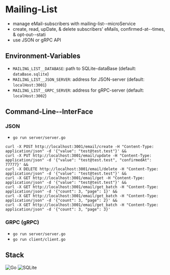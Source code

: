 # Mailing-List

* manage eMail-subscribers with mailing-list--microService
* create, read, upDate, & delete subscribers' eMails, confirmed-at--times, & opt-out--stati
* use JSON or gRPC API

## Environment-Variables

* `MAILING_LIST__DATABASE`: path to SQLite-dataBase (default: `dataBase.sqlite`)
* `MAILING_LIST__JSON_SERVER`: address for JSON-server (default: `localHost:3001`)
* `MAILING_LIST__GRPC_SERVER`: address for gRPC-server (default: `localHost:3002`)

## Command-Line--InterFace

### JSON

* `go run server/server.go`
```
curl -X POST http://localhost:3001/email/create -H "Content-Type: application/json" -d '{"value": "test@test.test"}' &&
curl -X PUT http://localhost:3001/email/update -H "Content-Type: application/json" -d '{"value": "test@test.test", "confirmedAt": 77777}' &&
curl -X DELETE http://localhost:3001/email/delete -H "Content-Type: application/json" -d '{"value": "test@test.test"}' &&
curl -X GET http://localhost:3001/email/get -H "Content-Type: application/json" -d '{"value": "test@test.test"}' &&
curl -X GET http://localhost:3001/email/get_batch -H "Content-Type: application/json" -d '{"count": 3, "page": 1}' &&
curl -X GET http://localhost:3001/email/get_batch -H "Content-Type: application/json" -d '{"count": 3, "page": 2}' &&
curl -X GET http://localhost:3001/email/get_batch -H "Content-Type: application/json" -d '{"count": 3, "page": 3}'
```

### GRPC (gRPC)

* `go run server/server.go`
* `go run client/client.go`

## Stack

![Go](https://img.shields.io/badge/-Go-79D4FD?style=flat-square&logo=go&logoColor=black)
![SQLite](https://img.shields.io/badge/-SQLite-044A64?style=flat-square&logo=sqlite)